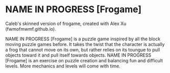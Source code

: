 # NAME IN PROGRESS [Frogame]

Caleb's skinned version of frogame, created with Alex Xu (fwmofmwmf.github.io).

NAME IN PROGRESS [Frogame] is a puzzle game inspired by all the block moving puzzle games before. It takes the twist that the character is actually a frog that cannot move on its own, but rather relies on its toungue to pull objects toward it and pull itself towards objects. NAME IN PROGRESS [Frogame] is an exercise on puzzle creation and balancing fun and difficult levels. More mechanics and levels will come with time.
